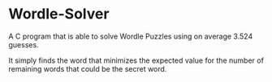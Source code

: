 # Wordle-Solver
A C program that is able to solve Wordle Puzzles using on average 3.524 guesses.

It simply finds the word that minimizes the expected value for the number of remaining words that could be the secret word.
